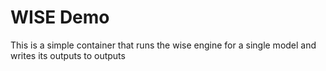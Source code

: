 # WISE Demo

This is a simple container that runs the wise engine for a single model and writes its outputs to outputs

